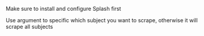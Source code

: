 Make sure to install and configure Splash first

Use argument to specific which subject you want to scrape, otherwise it will scrape all subjects
